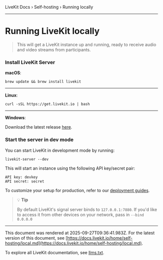 LiveKit Docs › Self-hosting › Running locally

---

# Running LiveKit locally

> This will get a LiveKit instance up and running, ready to receive audio and video streams from participants.

### Install LiveKit Server

**macOS**:

```text
brew update && brew install livekit

```

---

**Linux**:

```text
curl -sSL https://get.livekit.io | bash

```

---

**Windows**:

Download the latest release [here](https://github.com/livekit/livekit/releases/latest).

### Start the server in dev mode

You can start LiveKit in development mode by running:

```text
livekit-server --dev

```

This will start an instance using the following API key/secret pair:

```text
API key: devkey
API secret: secret

```

To customize your setup for production, refer to our [deployment guides](https://docs.livekit.io/home/self-hosting/deployment/).

> 💡 **Tip**
> 
> By default LiveKit's signal server binds to `127.0.0.1:7880`. If you'd like to access it from other devices on your network, pass in `--bind 0.0.0.0`

---

This document was rendered at 2025-09-27T09:36:41.983Z.
For the latest version of this document, see [https://docs.livekit.io/home/self-hosting/local.md](https://docs.livekit.io/home/self-hosting/local.md).

To explore all LiveKit documentation, see [llms.txt](https://docs.livekit.io/llms.txt).
